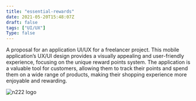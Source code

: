 ```yaml
---
title: "essential-rewards"
date: 2021-05-20T15:48:07Z
draft: false
tags: ["UI/UX"]
Type: false
---
```


A proposal for an application UI/UX for a freelancer project. This mobile application’s UX/UI design provides a visually appealing and user-friendly experience, focusing on the unique reward points system. The application is a valuable tool for customers, allowing them to track their points and spend them on a wide range of products, making their shopping experience more enjoyable and rewarding.

![n222 logo](/projects/essential-rewards/ui.webp)

